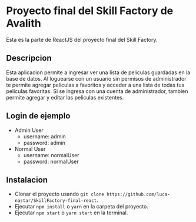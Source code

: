 # Proyecto final del Skill Factory de Avalith

Esta es la parte de ReactJS del proyecto final del Skill Factory.

## Descripcion

Esta aplicacion permite a ingresar ver una lista de peliculas guardadas en la base de datos. Al loguearse con un usuario sin permisos de administrador te permite agregar peliculas a favoritos y acceder a una lista de todas tus peliculas favoritas. Si se ingresa con una cuenta de administrador, tambien permite agregar y editar las peliculas existentes.

## Login de ejemplo

- Admin User
  - username: admin
  - password: admin
- Normal User
  - username: normalUser
  - password: normalUser

## Instalacion

- Clonar el proyecto usando `git clone https://github.com/luca-nastar/SkillFactory-final-react`.
- Ejecutar `npm install` o `yarn` en la carpeta del proyecto.
- Ejecutar `npm start` o `yarn start` en la terminal.
